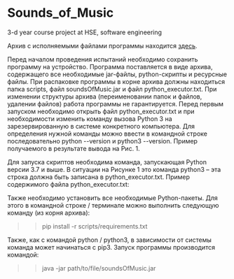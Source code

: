 # Sounds_of_Music
3-d year course project at HSE, software engineering 

Архив с исполняемыми файлами программы находится [здесь](https://drive.google.com/drive/folders/1dE99AqbE7pVT-yLe5rgZQLC494J8AP7o?usp=sharing).

Перед началом проведения испытаний необходимо сохранить программу на устройство. Программа поставляется в виде архива, содержащего все необходимые jar-файлы, python-скрипты и ресурсные файлы. При распаковке программы в корне архива должны находиться папка scripts, файл soundsOfMusic.jar и файл python_executor.txt. При изменении структуры архива (переименовании папок и файлов, удалении файлов) работа программы не гарантируется. 
Перед первым запуском необходимо открыть файл python_executor.txt и при необходимости изменить команду вызова Python 3 на зарезервированную в системе конкретного компьютера. Для определения нужной команды можно ввести в командной строке последовательно python --version и python3 --version. Пример получаемого в результате вывода на Рис. 1.

Для запуска скриптов необходима команда, запускающая Python версии 3.7 и выше. В ситуации на Рисунке 1 это команда python3 – эта строка должна быть записана в python_executor.txt. Пример содержимого файла python_executor.txt:
 
Также необходимо установить все необходимые Python-пакеты. Для этого в командной строке / терминале можно выполнить следующую команду (из корня архива):
>> pip install -r scripts/requirements.txt

Также, как с командой python / python3, в зависимости от системы команда может начинаться с pip3.
Запуск программы производится командой:

>> java -jar path/to/file/soundsOfMusic.jar
